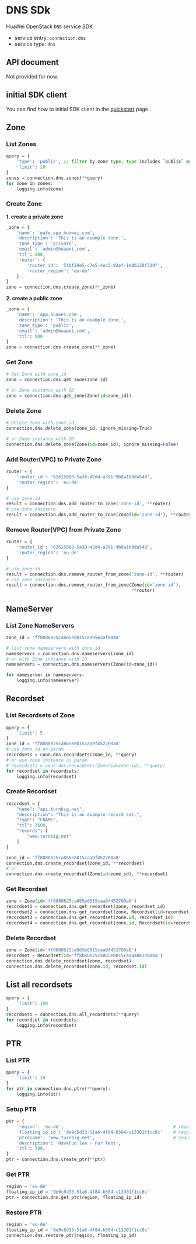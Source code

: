 # DNS SDk

HuaWei OpenStack `DNS` service SDK
- service entry: `connection.dns`
- service type: `dns`

## API document
Not provided for now.

## initial SDK client
You can find how to initial SDK client in the [quickstart](huawei-sdk?id=_2-build-v3-client) page .

## Zone
### List Zones
```python
query = {
    'type': 'public', // filter by zone type, type includes `public` or `private`
    'limit': 10
}
zones = connection.dns.zones(**query)
for zone in zones:
    logging.info(zone)
```

### Create Zone

**1. create a private zone**
```python
_zone = {
    'name': 'gate.app.huawei.com',
    'description': 'This is an example zone.',
    'zone_type': 'private',
    'email': 'admin@huawei.com',
    'ttl': 500,
    'router': {
        'router_id': '5fbf2de5-c7e5-4ec5-92ef-1e0b128f729f',
        'router_region': 'eu-de'
    }
}
zone = connection.dns.create_zone(**_zone)
```

**2. create a public zone**
```python
_zone = {
    'name': 'app.huawei.com',
    'description': 'This is an example zone.',
    'zone_type': 'public',
    'email': 'admin@huawei.com',
    'ttl': 500
}
zone = connection.dns.create_zone(**_zone)
```

### Get Zone
```python
# Get Zone with zone_id
zone = connection.dns.get_zone(zone_id)

# or Zone instance with ID
zone = connection.dns.get_zone(Zone(id=zone_id))
```

### Delete Zone
```python
# Delete Zone with zone_id
connection.dns.delete_zone(zone_id, ignore_missing=True)

# or Zone instance with ID
connection.dns.delete_zone(Zone(id=zone_id), ignore_missing=False)
```

### Add Router(VPC) to Private Zone
```python
router = {
    'router_id': '62615060-5a38-42d4-a391-9b8a109da548',
    'router_region': 'eu-de'
}

# use zone-id
result = connection.dns.add_router_to_zone('zone-id', **router)
# use zone-instance
result = connection.dns.add_router_to_zone(Zone(id='zone-id'), **router)
```

### Remove Router(VPC) from Private Zone
```python
router = {
    'router_id': '62615060-5a38-42d4-a391-9b8a109da548',
    'router_region': 'eu-de'
}

# use zone-id
result = connection.dns.remove_router_from_zone('zone-id', **router)
# use zone-instance
result = connection.dns.remove_router_from_zone(Zone(id='zone-id'),
                                                **router)
```

## NameServer

### List Zone NameServers
```python
zone_id = 'ff8080825ca865e8015ca99563af004a'

# list zone nameservers with zone_id
nameservers = connection.dns.nameservers(zone_id)
# or with Zone instance with ID
nameservers = connection.dns.nameservers(Zone(id=zone_id))

for nameserver in nameservers:
    logging.info(nameserver)

```


## Recordset

### List Recordsets of Zone

```python
query = {
    'limit': 5
}
zone_id = 'ff8080825ca865e8015caa9f452700a8'
# use zone id as param
recordsets = conn.dns.recordsets(zone_id, **query)
# or use zone instance as param
# recordsets = conn.dns.recordsets(Zone(id=zone_id), **query)
for recordset in recordsets:
    logging.info(recordset)
```

### Create Recordset

```python
recordset = {
    "name": "api.turnbig.net",
    "description": "This is an example record set.",
    "type": "CNAME",
    "ttl": 3600,
    "records": [
        "www.turnbig.net"
    ]
}

zone_id = 'ff8080825ca865e8015caa9f452700a8'
connection.dns.create_recordset(zone_id, **recordset)
# or
connection.dns.create_recordset(Zone(id=zone_id), **recordset)
```

### Get Recordset
```python
zone = Zone(id='ff8080825ca865e8015caa9f452700a8')
recordset1 = connection.dns.get_recordset(zone, recordset_id)
recordset2 = connection.dns.get_recordset(zone, Recordset(id=recordset_id))
recordset3 = connection.dns.get_recordset(zone.id, recordset_id)
recordset4 = connection.dns.get_recordset(zone.id, Recordset(id=recordset_id))
```

### Delete Recordset
```python
zone = Zone(id='ff8080825ca865e8015caa9f452700a8')
recordset = Recordset(id='ff8080825ca865e8015caaaa0e1500ba')
connection.dns.delete_recordset(zone, recordset)
connection.dns.delete_recordset(zone.id, recordset.id)
```

## List all recordsets
```python
query = {
    'limit': 100
}
recordsets = connection.dns.all_recordsets(**query)
for recordset in recordsets:
    logging.info(recordset)
```

## PTR

### List PTR
```python
query = {
    'limit': 10
}
for ptr in connection.dns.ptrs(**query):
    logging.info(ptr)
```

### Setup PTR

```python
ptr = {
    'region': 'eu-de',                                          # required
    'floating_ip_id': '9e9c6d33-51a6-4f84-b504-c13301f1cc8c'    # required
    'ptrdname': 'www.turnbig.net',                              # required
    'description': 'HaveFun.lee - For Test',
    'ttl': 300,
}
ptr = connection.dns.create_ptr(**ptr)
```

### Get PTR
```python
region = 'eu-de'
floating_ip_id = '9e9c6d33-51a6-4f84-b504-c13301f1cc8c'
ptr = connection.dns.get_ptr(region, floating_ip_id)
```

### Restore PTR
```python
region = 'eu-de'
floating_ip_id = '9e9c6d33-51a6-4f84-b504-c13301f1cc8c'
connection.dns.restore_ptr(region, floating_ip_id)
```

